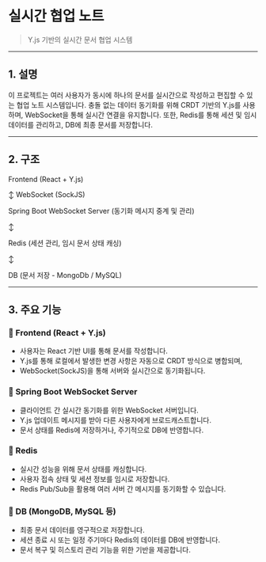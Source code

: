 # 실시간 협업 노트
> Y.js 기반의 실시간 문서 협업 시스템

---

## 1. 설명
이 프로젝트는 여러 사용자가 동시에 하나의 문서를 실시간으로 작성하고 편집할 수 있는 협업 노트 시스템입니다.
충돌 없는 데이터 동기화를 위해 CRDT 기반의 Y.js를 사용하며, WebSocket을 통해 실시간 연결을 유지합니다.
또한, Redis를 통해 세션 및 임시 데이터를 관리하고, DB에 최종 문서를 저장합니다.

---

## 2. 구조
Frontend (React + Y.js)

↕     WebSocket (SockJS)
  
Spring Boot WebSocket Server (동기화 메시지 중계 및 관리)

↕
  
Redis (세션 관리, 임시 문서 상태 캐싱)

↕
  
DB (문서 저장 - MongoDb / MySQL)

---

## 3. 주요 기능

### 🔹 Frontend (React + Y.js)
- 사용자는 React 기반 UI를 통해 문서를 작성합니다.
- Y.js를 통해 로컬에서 발생한 변경 사항은 자동으로 CRDT 방식으로 병합되며,
- WebSocket(SockJS)을 통해 서버와 실시간으로 동기화됩니다.

### 🔹 Spring Boot WebSocket Server
- 클라이언트 간 실시간 동기화를 위한 WebSocket 서버입니다.
- Y.js 업데이트 메시지를 받아 다른 사용자에게 브로드캐스트합니다.
- 문서 상태를 Redis에 저장하거나, 주기적으로 DB에 반영합니다.

### 🔹 Redis
- 실시간 성능을 위해 문서 상태를 캐싱합니다.
- 사용자 접속 상태 및 세션 정보를 임시로 저장합니다.
- Redis Pub/Sub을 활용해 여러 서버 간 메시지를 동기화할 수 있습니다.

### 🔹 DB (MongoDB, MySQL 등)
- 최종 문서 데이터를 영구적으로 저장합니다.
- 세션 종료 시 또는 일정 주기마다 Redis의 데이터를 DB에 반영합니다.
- 문서 복구 및 히스토리 관리 기능을 위한 기반을 제공합니다.
